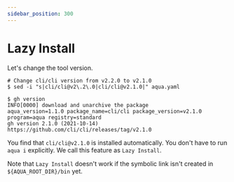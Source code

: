 ```yaml
---
sidebar_position: 300
---
```


# Lazy Install

Let's change the tool version.

```console
# Change cli/cli version from v2.2.0 to v2.1.0
$ sed -i "s|cli/cli@v2\.2\.0|cli/cli@v2.1.0|" aqua.yaml

$ gh version
INFO[0000] download and unarchive the package            aqua_version=1.1.0 package_name=cli/cli package_version=v2.1.0 program=aqua registry=standard
gh version 2.1.0 (2021-10-14)
https://github.com/cli/cli/releases/tag/v2.1.0
```

You find that `cli/cli@v2.1.0` is installed automatically.
You don't have to run `aqua i` explicitly.
We call this feature as `Lazy Install`.

Note that `Lazy Install` doesn't work if the symbolic link isn't created in `${AQUA_ROOT_DIR}/bin` yet.
